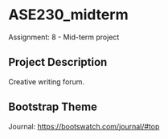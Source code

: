 # ASE230_midterm
Assignment: 8 - Mid-term project  

## Project Description  
Creative writing forum.  

## Bootstrap Theme  
Journal: https://bootswatch.com/journal/#top

